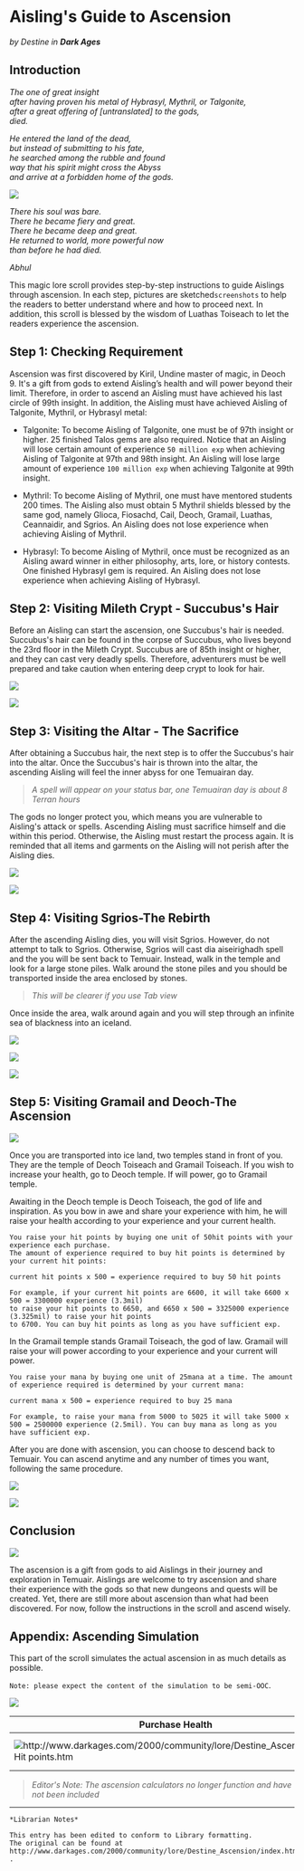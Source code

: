 # Aisling's Guide to Ascension

_by Destine in_ ___Dark Ages___

## Introduction

_The one of great insight_  
_after having proven his metal of Hybrasyl, Mythril, or Talgonite,_  
_after a great offering of [untranslated] to the gods,_  
_died._

_He entered the land of the dead,_  
_but instead of submitting to his fate,_  
_he searched among the rubble and found_  
_way that his spirit might cross the Abyss_  
_and arrive at a forbidden home of the gods._  

![](images/destine_ascension_1.png)

_There his soul was bare._  
_There he became fiery and great._  
_There he became deep and great._  
_He returned to world, more powerful now_  
_than before he had died._

_Abhul_

This magic lore scroll provides step-by-step instructions to guide Aislings through ascension. In each step, pictures are sketched`screenshots` to help the readers to better understand where and how to proceed next. In addition, this scroll is blessed by the wisdom of Luathas Toiseach to let the readers experience the ascension.

## Step 1: Checking Requirement

Ascension was first discovered by Kiril, Undine master of magic, in Deoch 9. It's a gift from gods to extend Aisling’s health and will power beyond their limit. Therefore, in order to ascend an Aisling must have achieved his last circle of 99th insight. In addition, the Aisling must have achieved Aisling of Talgonite, Mythril, or Hybrasyl metal:

+ Talgonite: To become Aisling of Talgonite, one must be of 97th insight or higher. 25 finished Talos gems are also required. Notice that an Aisling will lose certain amount of experience `50 million exp` when achieving Aisling of Talgonite at 97th and 98th insight. An Aisling will lose large amount of experience `100 million exp` when achieving Talgonite at 99th insight.

+ Mythril: To become Aisling of Mythril, one must have mentored students 200 times. The Aisling also must obtain 5 Mythril shields blessed by the same god, namely Glioca, Fiosachd, Cail, Deoch, Gramail, Luathas, Ceannaidir, and Sgrios. An Aisling does not lose experience when achieving Aisling of Mythril.

+ Hybrasyl: To become Aisling of Mythril, once must be recognized as an Aisling award winner in either philosophy, arts, lore, or history contests. One finished Hybrasyl gem is required. An Aisling does not lose experience when achieving Aisling of Hybrasyl.

## Step 2: Visiting Mileth Crypt - Succubus's Hair

Before an Aisling can start the ascension, one Succubus's hair is needed. Succubus's hair can be found in the corpse of Succubus, who lives beyond the 23rd floor in the Mileth Crypt. Succubus are of 85th insight or higher, and they can cast very deadly spells. Therefore, adventurers must be well prepared and take caution when entering deep crypt to look for hair.

![](images/destine_ascension_2.png)

![](images/destine_ascension_3.png)

## Step 3: Visiting the Altar - The Sacrifice

After obtaining a Succubus hair, the next step is to offer the Succubus's hair into the altar. Once the Succubus's hair is thrown into the altar, the ascending Aisling will feel the inner abyss for one Temuairan day.

> _A spell will appear on your status bar, one Temuairan day is about 8 Terran hours_

The gods no longer protect you, which means you are vulnerable to Aisling's attack or spells. Ascending Aisling must sacrifice himself and die within this period. Otherwise, the Aisling must restart the process again. It is reminded that all items and garments on the Aisling will not perish after the Aisling dies.

![](images/destine_ascension_4.png)

![](images/destine_ascension_5.png)

## Step 4: Visiting Sgrios-The Rebirth

After the ascending Aisling dies, you will visit Sgrios. However, do not attempt to talk to Sgrios. Otherwise, Sgrios will cast dia aiseirighadh spell and the you will be sent back to Temuair. Instead, walk in the temple and look for a large stone piles. Walk around the stone piles and you should be transported inside the area enclosed by stones. 

>_This will be clearer if you use Tab view_

Once inside the area, walk around again and you will step through an infinite sea of blackness into an iceland.

![](images/destine_ascension_6.png)

![](images/destine_ascension_7.png)

![](images/destine_ascension_8.png)

## Step 5: Visiting Gramail and Deoch-The Ascension

![](images/destine_ascension_9.png)

Once you are transported into ice land, two temples stand in front of you. They are the temple of Deoch Toiseach and Gramail Toiseach. If you wish to increase your health, go to Deoch temple. If will power, go to Gramail temple.

Awaiting in the Deoch temple is Deoch Toiseach, the god of life and inspiration. As you bow in awe and share your experience with him, he will raise your health according to your experience and your current health.

```
You raise your hit points by buying one unit of 50hit points with your experience each purchase. 
The amount of experience required to buy hit points is determined by your current hit points:

current hit points x 500 = experience required to buy 50 hit points

For example, if your current hit points are 6600, it will take 6600 x 500 = 3300000 experience (3.3mil) 
to raise your hit points to 6650, and 6650 x 500 = 3325000 experience (3.325mil) to raise your hit points 
to 6700. You can buy hit points as long as you have sufficient exp.
```

In the Gramail temple stands Gramail Toiseach, the god of law. Gramail will raise your will power according to your experience and your current will power.

```
You raise your mana by buying one unit of 25mana at a time. The amount of experience required is determined by your current mana:

current mana x 500 = experience required to buy 25 mana

For example, to raise your mana from 5000 to 5025 it will take 5000 x 500 = 2500000 experience (2.5mil). You can buy mana as long as you have sufficient exp.
```

After you are done with ascension, you can choose to descend back to Temuair. You can ascend anytime and any number of times you want, following the same procedure.

![](images/destine_ascension_10.png)

![](images/destine_ascension_11.png)

## Conclusion

![](images/destine_ascension_12.png)

The ascension is a gift from gods to aid Aislings in their journey and exploration in Temuair. Aislings are welcome to try ascension and share their experience with the gods so that new dungeons and quests will be created. Yet, there are still more about ascension than what had been discovered. For now, follow the instructions in the scroll and ascend wisely.

## Appendix: Ascending Simulation

This part of the scroll simulates the actual ascension in as much details as possible. 

`Note: please expect the content of the simulation to be semi-OOC`. 

![](images/destine_ascension_13.png)

|Purchase Health|Purchase Mana|
|-|-|
|![http://www.darkages.com/2000/community/lore/Destine_Ascension/BuyHit points.htm](images/destine_ascension_14.png)|![http://www.darkages.com/2000/community/lore/Destine_Ascension/BuyMana.htm](images/destine_ascension_15.png)|

>_Editor's Note: The ascension calculators no longer function and have not been included_

***

```
*Librarian Notes*

This entry has been edited to conform to Library formatting.
The original can be found at http://www.darkages.com/2000/community/lore/Destine_Ascension/index.html .
```
